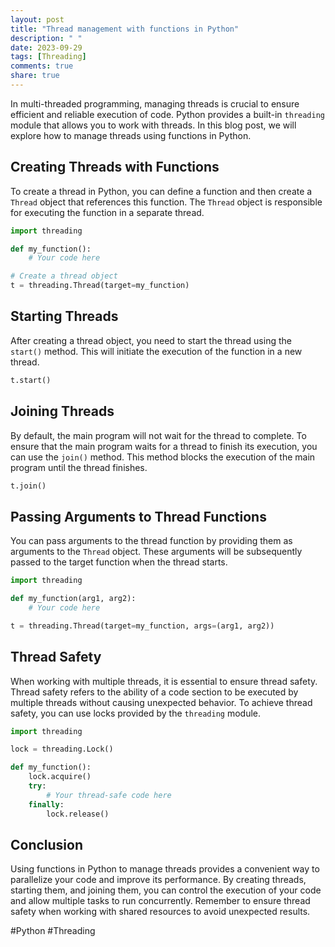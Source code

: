 ```yaml
---
layout: post
title: "Thread management with functions in Python"
description: " "
date: 2023-09-29
tags: [Threading]
comments: true
share: true
---
```


In multi-threaded programming, managing threads is crucial to ensure efficient and reliable execution of code. Python provides a built-in `threading` module that allows you to work with threads. In this blog post, we will explore how to manage threads using functions in Python.

## Creating Threads with Functions

To create a thread in Python, you can define a function and then create a `Thread` object that references this function. The `Thread` object is responsible for executing the function in a separate thread.

```python
import threading

def my_function():
    # Your code here

# Create a thread object
t = threading.Thread(target=my_function)
```

## Starting Threads

After creating a thread object, you need to start the thread using the `start()` method. This will initiate the execution of the function in a new thread.

```python
t.start()
```

## Joining Threads

By default, the main program will not wait for the thread to complete. To ensure that the main program waits for a thread to finish its execution, you can use the `join()` method. This method blocks the execution of the main program until the thread finishes.

```python
t.join()
```

## Passing Arguments to Thread Functions

You can pass arguments to the thread function by providing them as arguments to the `Thread` object. These arguments will be subsequently passed to the target function when the thread starts.

```python
import threading

def my_function(arg1, arg2):
    # Your code here

t = threading.Thread(target=my_function, args=(arg1, arg2))
```

## Thread Safety

When working with multiple threads, it is essential to ensure thread safety. Thread safety refers to the ability of a code section to be executed by multiple threads without causing unexpected behavior. To achieve thread safety, you can use locks provided by the `threading` module.

```python
import threading

lock = threading.Lock()

def my_function():
    lock.acquire()
    try:
        # Your thread-safe code here
    finally:
        lock.release()
```

## Conclusion

Using functions in Python to manage threads provides a convenient way to parallelize your code and improve its performance. By creating threads, starting them, and joining them, you can control the execution of your code and allow multiple tasks to run concurrently. Remember to ensure thread safety when working with shared resources to avoid unexpected results.

#Python #Threading